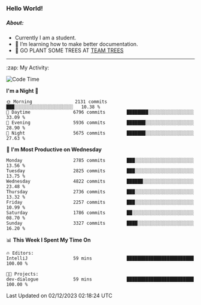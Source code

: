 ### Hello World!

##### About:
- Currently I am a student.
- 🌱 I’m learning how to make better documentation.
- 🌱 GO PLANT SOME TREES AT [TEAM TREES](https://teamtrees.org/)

---
  <summary>:zap: My Activity:</summary>
  
<!--START_SECTION:waka-->
![Code Time](http://img.shields.io/badge/Code%20Time-1%2C267%20hrs%2047%20mins-blue)

**I'm a Night 🦉** 

```text
🌞 Morning                2131 commits        ███░░░░░░░░░░░░░░░░░░░░░░   10.38 % 
🌆 Daytime                6796 commits        ████████░░░░░░░░░░░░░░░░░   33.09 % 
🌃 Evening                5936 commits        ███████░░░░░░░░░░░░░░░░░░   28.90 % 
🌙 Night                  5675 commits        ███████░░░░░░░░░░░░░░░░░░   27.63 % 
```
📅 **I'm Most Productive on Wednesday** 

```text
Monday                   2785 commits        ███░░░░░░░░░░░░░░░░░░░░░░   13.56 % 
Tuesday                  2825 commits        ███░░░░░░░░░░░░░░░░░░░░░░   13.75 % 
Wednesday                4822 commits        ██████░░░░░░░░░░░░░░░░░░░   23.48 % 
Thursday                 2736 commits        ███░░░░░░░░░░░░░░░░░░░░░░   13.32 % 
Friday                   2257 commits        ███░░░░░░░░░░░░░░░░░░░░░░   10.99 % 
Saturday                 1786 commits        ██░░░░░░░░░░░░░░░░░░░░░░░   08.70 % 
Sunday                   3327 commits        ████░░░░░░░░░░░░░░░░░░░░░   16.20 % 
```


📊 **This Week I Spent My Time On** 

```text
🔥 Editors: 
IntelliJ                 59 mins             █████████████████████████   100.00 % 

🐱‍💻 Projects: 
dev-dialogue             59 mins             █████████████████████████   100.00 % 
```


 Last Updated on 02/12/2023 02:18:24 UTC
<!--END_SECTION:waka-->
